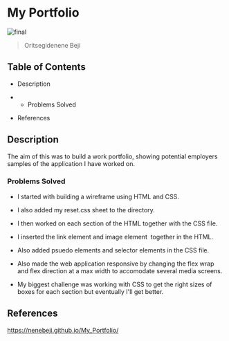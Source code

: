 # My Portfolio
![final](https://user-images.githubusercontent.com/105363883/179023217-8981d726-ae0b-4fb0-a9bc-fa5a53bf49e1.png)

> Oritsegidenene Beji

## Table of Contents

* Description

* * Problems Solved

* References


## Description
The aim of this was to build a work portfolio, showing potential employers samples of the application I have worked on.

### Problems Solved

* I started with building a wireframe using HTML and CSS.

* I also added my reset.css sheet to the directory.

* I then worked on each section of the HTML together with the CSS file.

* I inserted the link element <a> and image element <img> together in the  HTML.

* Also added psuedo elements and selector elements in the CSS file.

* Also made the web application responsive by changing the flex wrap and flex direction at a max width to accomodate several media screens.

* My biggest challenge was working with CSS to get the right sizes of boxes for each section but eventually I'll get better.

## References

https://nenebeji.github.io/My_Portfolio/
